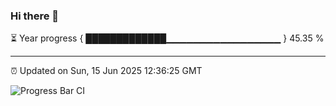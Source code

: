 ### Hi there 👋

⏳ Year progress { █████████████▁▁▁▁▁▁▁▁▁▁▁▁▁▁▁▁▁ } 45.35 %

---

⏰ Updated on Sun, 15 Jun 2025 12:36:25 GMT

![Progress Bar CI](https://github.com/liununu/liununu/workflows/Progress%20Bar%20CI/badge.svg)
